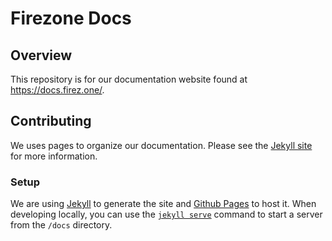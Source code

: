 # Firezone Docs

## Overview

This repository is for our documentation website found at https://docs.firez.one/. 

## Contributing

We uses pages to organize our documentation. Please see the [Jekyll site](https://jekyllrb.com/docs/pages/) for more information.

### Setup

We are using [Jekyll](https://jekyllrb.com/docs/) to generate the site and [Github Pages](https://pages.github.com/) to host it. When developing locally, you can use the [`jekyll serve`](https://jekyllrb.com/docs/serving-jekyll/) command to start a server from the `/docs` directory.